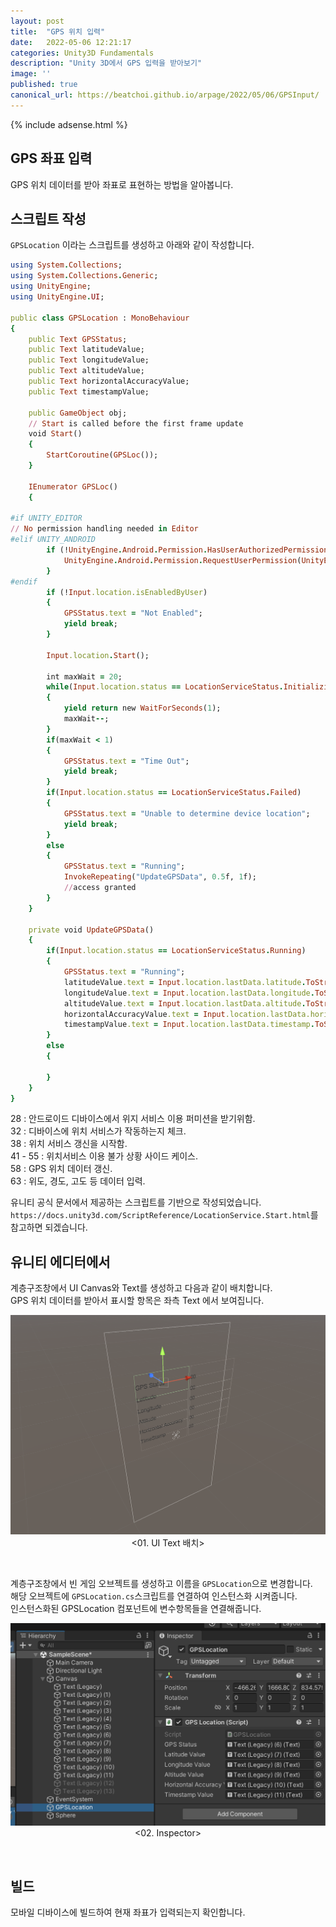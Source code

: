 ```yaml
---
layout: post
title:  "GPS 위치 입력"
date:   2022-05-06 12:21:17
categories: Unity3D Fundamentals
description: "Unity 3D에서 GPS 입력을 받아보기"
image: ''
published: true
canonical_url: https://beatchoi.github.io/arpage/2022/05/06/GPSInput/
---
```


  {% include adsense.html %}
  
## GPS 좌표 입력
GPS 위치 데이터를 받아 좌표로 표현하는 방법을 알아봅니다.  
  
  
## 스크립트 작성
  
`GPSLocation` 이라는 스크립트를 생성하고 아래와 같이 작성합니다.  
  
```ruby
using System.Collections;
using System.Collections.Generic;
using UnityEngine;
using UnityEngine.UI;

public class GPSLocation : MonoBehaviour
{
    public Text GPSStatus;
    public Text latitudeValue;
    public Text longitudeValue;
    public Text altitudeValue;
    public Text horizontalAccuracyValue;
    public Text timestampValue;

    public GameObject obj;
    // Start is called before the first frame update
    void Start()
    {
        StartCoroutine(GPSLoc());
    }

    IEnumerator GPSLoc()
    {

#if UNITY_EDITOR
// No permission handling needed in Editor
#elif UNITY_ANDROID
        if (!UnityEngine.Android.Permission.HasUserAuthorizedPermission(UnityEngine.Android.Permission.CoarseLocation)) {
            UnityEngine.Android.Permission.RequestUserPermission(UnityEngine.Android.Permission.CoarseLocation);
        }
#endif
        if (!Input.location.isEnabledByUser)
        {
            GPSStatus.text = "Not Enabled";
            yield break;
        }

        Input.location.Start();

        int maxWait = 20;
        while(Input.location.status == LocationServiceStatus.Initializing && maxWait > 0)
        {
            yield return new WaitForSeconds(1);
            maxWait--;
        }
        if(maxWait < 1)
        {
            GPSStatus.text = "Time Out";
            yield break;
        }
        if(Input.location.status == LocationServiceStatus.Failed)
        {
            GPSStatus.text = "Unable to determine device location";
            yield break;
        }
        else
        {
            GPSStatus.text = "Running";
            InvokeRepeating("UpdateGPSData", 0.5f, 1f);
            //access granted
        }
    }

    private void UpdateGPSData()
    {
        if(Input.location.status == LocationServiceStatus.Running)
        {
            GPSStatus.text = "Running";
            latitudeValue.text = Input.location.lastData.latitude.ToString();
            longitudeValue.text = Input.location.lastData.longitude.ToString();
            altitudeValue.text = Input.location.lastData.altitude.ToString();
            horizontalAccuracyValue.text = Input.location.lastData.horizontalAccuracy.ToString();
            timestampValue.text = Input.location.lastData.timestamp.ToString();
        }
        else
        {

        }
    }
}
```
  
28 : 안드로이드 디바이스에서 위지 서비스 이용 퍼미션을 받기위함.  
32 : 디바이스에 위치 서비스가 작동하는지 체크.  
38 : 위치 서비스 갱신을 시작함.  
41 - 55 : 위치서비스 이용 불가 상황 사이드 케이스.  
58 : GPS 위치 데이터 갱신.  
63 : 위도, 경도, 고도 등 데이터 입력.  
  
유니티 공식 문서에서 제공하는 스크립트를 기반으로 작성되었습니다.  
`https://docs.unity3d.com/ScriptReference/LocationService.Start.html`를 참고하면 되겠습니다.  

## 유니티 에디터에서
계층구조창에서 UI Canvas와 Text를 생성하고 다음과 같이 배치합니다.  
GPS 위치 데이터를 받아서 표시할 항목은 좌측 Text 에서 보여집니다.  
  
<p align="center"><img src="/img/UnityFundamental/GPSInput/1.png"><br/>
<01. UI Text 배치></p><br/>  
  
계층구조창에서 빈 게임 오브젝트를 생성하고 이름을 `GPSLocation`으로 변경합니다.  
해당 오브젝트에 `GPSLocation.cs`스크립트를 연결하여 인스턴스화 시켜줍니다.  
인스턴스화된 GPSLocation 컴포넌트에 변수항목들을 연결해줍니다.  
<p align="center"><img src="/img/UnityFundamental/GPSInput/2.png"><br/>
<02. Inspector></p><br/>  
    
## 빌드
모바일 디바이스에 빌드하여 현재 좌표가 입력되는지 확인합니다.  
